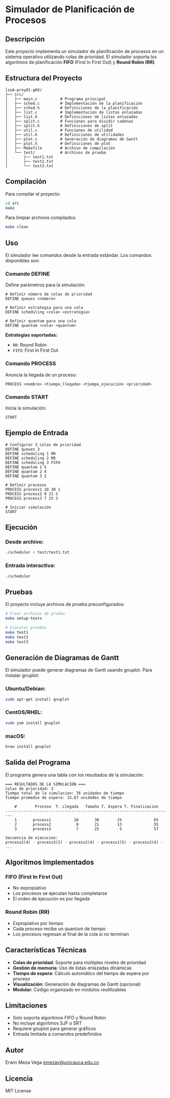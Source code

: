 # Simulador de Planificación de Procesos

## Descripción

Este proyecto implementa un simulador de planificación de procesos en un sistema operativo utilizando colas de prioridad. El simulador soporta los algoritmos de planificación **FIFO** (First In First Out) y **Round Robin (RR)**.

## Estructura del Proyecto

```
lsoA-proy01-g0X/
├── src/
│   ├── main.c          # Programa principal
│   ├── sched.c         # Implementación de la planificación
│   ├── sched.h         # Definiciones de la planificación
│   ├── list.c          # Implementación de listas enlazadas
│   ├── list.h          # Definiciones de listas enlazadas
│   ├── split.c         # Funciones para dividir cadenas
│   ├── split.h         # Definiciones de split
│   ├── util.c          # Funciones de utilidad
│   ├── util.h          # Definiciones de utilidades
│   ├── plot.c          # Generación de diagramas de Gantt
│   ├── plot.h          # Definiciones de plot
│   ├── Makefile        # Archivo de compilación
│   └── test/           # Archivos de prueba
│       ├── test1.txt
│       ├── test2.txt
│       └── test3.txt
```

## Compilación

Para compilar el proyecto:

```bash
cd src
make
```

Para limpiar archivos compilados:

```bash
make clean
```

## Uso

El simulador lee comandos desde la entrada estándar. Los comandos disponibles son:

### Comando DEFINE

Define parámetros para la simulación:

```
# Definir número de colas de prioridad
DEFINE queues <número>

# Definir estrategia para una cola
DEFINE scheduling <cola> <estrategia>

# Definir quantum para una cola
DEFINE quantum <cola> <quantum>
```

**Estrategias soportadas:**

- `RR`: Round Robin
- `FIFO`: First In First Out

### Comando PROCESS

Anuncia la llegada de un proceso:

```
PROCESS <nombre> <tiempo_llegada> <tiempo_ejecución> <prioridad>
```

### Comando START

Inicia la simulación:

```
START
```

## Ejemplo de Entrada

```
# Configurar 3 colas de prioridad
DEFINE queues 3
DEFINE scheduling 1 RR
DEFINE scheduling 2 RR
DEFINE scheduling 3 FIFO
DEFINE quantum 1 5
DEFINE quantum 2 4
DEFINE quantum 3 2

# Definir procesos
PROCESS process1 10 30 1
PROCESS process2 0 21 2
PROCESS process3 7 25 3

# Iniciar simulación
START
```

## Ejecución

### Desde archivo:

```bash
./scheduler < test/test1.txt
```

### Entrada interactiva:

```bash
./scheduler
```

## Pruebas

El proyecto incluye archivos de prueba preconfigurados:

```bash
# Crear archivos de prueba
make setup-tests

# Ejecutar pruebas
make test1
make test2
make test3
```

## Generación de Diagramas de Gantt

El simulador puede generar diagramas de Gantt usando gnuplot. Para instalar gnuplot:

### Ubuntu/Debian:

```bash
sudo apt-get install gnuplot
```

### CentOS/RHEL:

```bash
sudo yum install gnuplot
```

### macOS:

```bash
brew install gnuplot
```

## Salida del Programa

El programa genera una tabla con los resultados de la simulación:

```
=== RESULTADOS DE LA SIMULACION ===
Colas de prioridad: 3
Tiempo total de la simulacion: 76 unidades de tiempo
Tiempo promedio de espera: 15.67 unidades de tiempo

    #        Proceso  T. Llegada   Tamaño T. Espera T. Finalizacion
-------------------------------------------------------------------------
    1       process1          10       30        25              65
    2       process2           0       21        13              55
    3       process3           7       25         5              57

Secuencia de ejecucion:
process2(4) - process3(2) - process2(4) - process1(5) - process2(4) - ...
```

## Algoritmos Implementados

### FIFO (First In First Out)

- No expropiativo
- Los procesos se ejecutan hasta completarse
- El orden de ejecución es por llegada

### Round Robin (RR)

- Expropiativo por tiempo
- Cada proceso recibe un quantum de tiempo
- Los procesos regresan al final de la cola si no terminan

## Características Técnicas

- **Colas de prioridad**: Soporte para múltiples niveles de prioridad
- **Gestión de memoria**: Uso de listas enlazadas dinámicas
- **Tiempo de espera**: Cálculo automático del tiempo de espera por proceso
- **Visualización**: Generación de diagramas de Gantt (opcional)
- **Modular**: Código organizado en módulos reutilizables

## Limitaciones

- Solo soporta algoritmos FIFO y Round Robin
- No incluye algoritmos SJF o SRT
- Requiere gnuplot para generar gráficos
- Entrada limitada a comandos predefinidos

## Autor

Erwin Meza Vega <emezav@unicauca.edu.co>

## Licencia

MIT License
